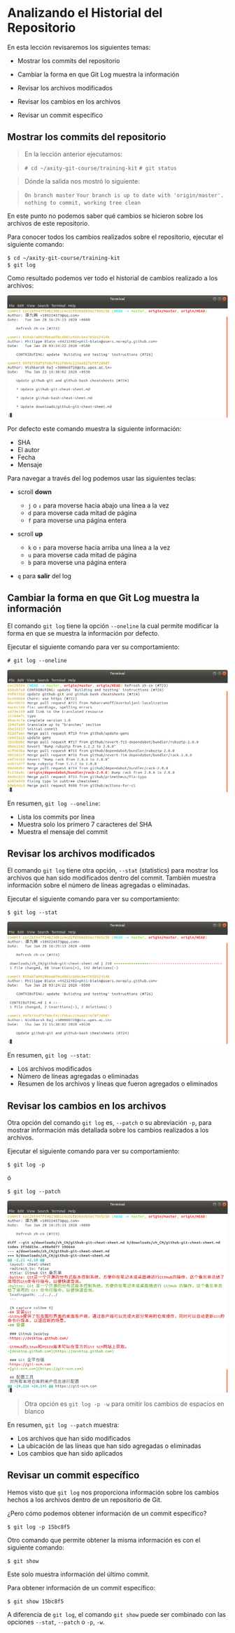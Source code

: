 # Analizando el Historial del Repositorio

En esta lección revisaremos los siguientes temas:

 - Mostrar los commits del repositorio

 - Cambiar la forma en que Git Log muestra la información

 - Revisar los archivos modificados

 - Revisar los cambios en los archivos

 - Revisar un commit específico

## Mostrar los commits del repositorio

> En la lección anterior ejecutamos:

>    ```# cd ~/axity-git-course/training-kit```
>    ```# git status```

> Dónde la salida nos mostró lo siguiente:

>    ```On branch master```
>    ```Your branch is up to date with 'origin/master'.```
>    ```nothing to commit, working tree clean```

En este punto no podemos saber qué cambios se hicieron sobre los archivos de este repositorio.

Para conocer todos los cambios realizados sobre el repositorio, ejecutar el siguiente comando:

    $ cd ~/axity-git-course/training-kit
    $ git log

Como resultado podemos ver todo el historial de cambios realizado a los archivos:

![img_git_log](images/img_git_log.png)

Por defecto este comando muestra la siguiente información:

-   SHA
-   El autor
-   Fecha
-   Mensaje

Para navegar a través del log podemos usar las siguientes teclas:

-   scroll **down**
    -   `j` o `↓` para moverse hacia abajo una línea a la vez
    -   `d` para moverse cada mitad de página
    -   `f` para moverse una página entera
-   scroll **up**
    -   `k` o `↑` para moverse hacia arriba una línea a la vez
    -   `u` para moverse cada mitad de página
    -   `b` para moverse una página entera

 - `q` para **salir** del log

## Cambiar la forma en que Git Log muestra la información

El comando `git log` tiene la opción `--oneline` la cual permite modificar la forma en que se muestra la información por defecto.

Ejecutar el siguiente comando para ver su comportamiento:

    # git log --oneline

![img_git_log_oneline](images/img_git_log_oneline.png)

En resumen, `git log --oneline`:

 - Lista los commits por línea
 - Muestra solo los primero 7 caracteres del SHA
 - Muestra el mensaje del commit

## Revisar los archivos modificados

El comando `git log` tiene otra opción, `--stat` (statistics) para mostrar los archivos que han sido modificados dentro del commit. También muestra información sobre el número de líneas agregadas o eliminadas.

Ejecutar el siguiente comando para ver su comportamiento:

    $ git log --stat

![img_git_log_stat](images/img_git_log_stat.png)

En resumen, `git log --stat`:

 - Los archivos modificados
 - Número de líneas agregadas o eliminadas
 - Resumen de los archivos y líneas que fueron agregados o eliminados

## Revisar los cambios en los archivos

Otra opción del comando `git log` es, `--patch` o su abreviación `-p`, para mostrar información más detallada sobre los cambios realizados a los archivos.

Ejecutar el siguiente comando para ver su comportamiento:

    $ git log -p

   ó

    $ git log --patch

![img_git_log_patch](images/img_git_log_patch.png)

> Otra opción es `git log -p -w` para omitir los cambios de espacios en blanco

En resumen, `git log --patch` muestra:

 - Los archivos que han sido modificados
 - La ubicación de las líneas que han sido agregadas o eliminadas
 - Los cambios que han sido aplicados

## Revisar un commit específico

Hemos visto que `git log` nos proporciona información sobre los cambios hechos a los archivos dentro de un repositorio de Git.

¿Pero cómo podemos obtener información de un commit específico?

    $ git log -p 15bc8f5

Otro comando que permite obtener la misma información es con el siguiente comando:

    $ git show

Este solo muestra información del último commit.

Para obtener información de un commit específico:

    $ git show 15bc8f5

A diferencia de `git log`, el comando `git show` puede ser combinado con las opciones `--stat`, `--patch` o `-p`, `-w`.
